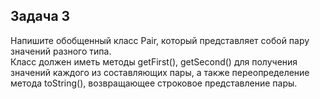 ## Задача 3

Напишите обобщенный класс Pair, который представляет собой пару значений разного типа.<br> Класс должен иметь методы getFirst(), getSecond() для получения значений каждого из составляющих пары, а также переопределение метода toString(), возвращающее строковое представление пары.